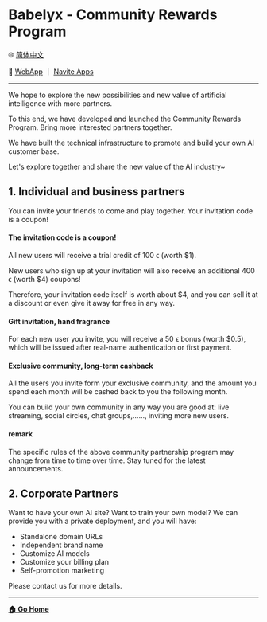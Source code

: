 # Babelyx - Community Rewards Program

🌐 [简体中文](./_zhcn.md)

<!-- 🌎 to be added -->

🚀 [WebApp](https://u.babelyx.com) ｜ [Navite Apps](https://links.babelyx.com)

---

We hope to explore the new possibilities and new value of artificial intelligence with more partners.

To this end, we have developed and launched the Community Rewards Program. Bring more interested partners together.

We have built the technical infrastructure to promote and build your own AI customer base.

Let's explore together and share the new value of the AI industry~

## 1. Individual and business partners

You can invite your friends to come and play together. Your invitation code is a coupon!

#### The invitation code is a coupon!

All new users will receive a trial credit of 100 ϵ (worth $1).

New users who sign up at your invitation will also receive an additional 400 ϵ (worth $4) coupons!

Therefore, your invitation code itself is worth about $4, and you can sell it at a discount or even give it away for free in any way.

#### Gift invitation, hand fragrance

For each new user you invite, you will receive a 50 ϵ bonus (worth $0.5), which will be issued after real-name authentication or first payment.

#### Exclusive community, long-term cashback

All the users you invite form your exclusive community, and the amount you spend each month will be cashed back to you the following month.

You can build your own community in any way you are good at: live streaming, social circles, chat groups,......, inviting more new users.

#### remark

The specific rules of the above community partnership program may change from time to time over time. Stay tuned for the latest announcements.

## 2. Corporate Partners

Want to have your own AI site? Want to train your own model? We can provide you with a private deployment, and you will have:

- Standalone domain URLs
- Independent brand name
- Customize AI models
- Customize your billing plan
- Self-promotion marketing

Please contact us for more details.

---

[**🏠 Go Home**](../_enus.md)
